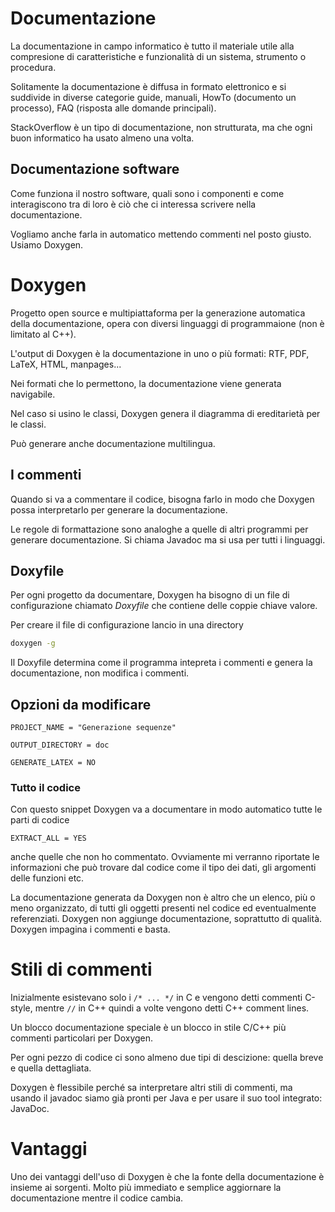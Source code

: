# Documentazione

La documentazione in campo informatico è tutto il materiale utile alla compresione
di caratteristiche e funzionalità di un sistema, strumento o procedura.

Solitamente la documentazione è diffusa in formato elettronico e si suddivide in
diverse categorie guide, manuali, HowTo (documento un processo), FAQ (risposta alle
domande principali).

StackOverflow è un tipo di documentazione, non strutturata, ma che ogni buon informatico
ha usato almeno una volta.

## Documentazione software

Come funziona il nostro software, quali sono i componenti e come interagiscono tra di
loro è ciò che ci interessa scrivere nella documentazione.

Vogliamo anche farla in automatico mettendo commenti nel posto giusto. Usiamo Doxygen.

# Doxygen

Progetto open source e multipiattaforma per la generazione automatica della documentazione,
opera con diversi linguaggi di programmaione (non è limitato al C++).

L'output di Doxygen è la documentazione in uno o più formati: RTF, PDF, LaTeX, HTML, manpages...

Nei formati che lo permettono, la documentazione viene generata navigabile.

Nel caso si usino le classi, Doxygen genera il diagramma di ereditarietà per le classi.

Può generare anche documentazione multilingua.

## I commenti

Quando si va a commentare il codice, bisogna farlo in modo che Doxygen possa interpretarlo per
generare la documentazione.

Le regole di formattazione sono analoghe a quelle di altri programmi per generare documentazione.
Si chiama Javadoc ma si usa per tutti i linguaggi.

## Doxyfile

Per ogni progetto da documentare, Doxygen ha bisogno di un file di configurazione chiamato _Doxyfile_
che contiene delle coppie chiave valore.

Per creare il file di configurazione lancio in una directory

```sh
doxygen -g
```

Il Doxyfile determina come il programma intepreta i commenti e genera la documentazione, non modifica
i commenti.

## Opzioni da modificare

```
PROJECT_NAME = "Generazione sequenze"
```

```
OUTPUT_DIRECTORY = doc
```

```
GENERATE_LATEX = NO
```

### Tutto il codice

Con questo snippet Doxygen va a documentare in modo automatico tutte le parti di codice

```
EXTRACT_ALL = YES
```

anche quelle che non ho commentato. Ovviamente mi verranno riportate le informazioni che può trovare
dal codice come il tipo dei dati, gli argomenti delle funzioni etc.

La documentazione generata da Doxygen non è altro che un elenco, più o meno organizzato, di tutti
gli oggetti presenti nel codice ed eventualmente referenziati.
Doxygen non aggiunge documentazione, soprattutto di qualità. Doxygen impagina i commenti e basta.

# Stili di commenti

Inizialmente esistevano solo i `/* ... */` in C e vengono detti commenti C-style, mentre `//` in C++
quindi a volte vengono detti C++ comment lines.

Un blocco documentazione speciale è un blocco in stile C/C++ più commenti particolari per Doxygen.

Per ogni pezzo di codice ci sono almeno due tipi di descizione: quella breve e quella dettagliata.

Doxygen è flessibile perché sa interpretare altri stili di commenti, ma usando il javadoc siamo
già pronti per Java e per usare il suo tool integrato: JavaDoc.

# Vantaggi

Uno dei vantaggi dell'uso di Doxygen è che la fonte della documentazione è insieme ai sorgenti.
Molto più immediato e semplice aggiornare la documentazione mentre il codice cambia.

